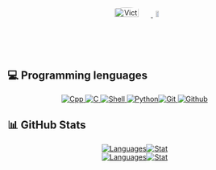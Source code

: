 <div align="center" style="display: flex; justify-content: center;">
	<div>
		<a href="https://www.linkedin.com/in/victoria-lizarraga-cortes/" target="_blank" rel="noreferrer">
			<img width="50%" src="https://avatars.githubusercontent.com/u/89598793?v=4" alt="VictoriaLizCorBanner" style="border-radius: 50%;transition: transform 0.3s ease;" onmouseover="this.style.transform='scale(1.2)'" onmouseout="this.style.transform='scale(1)'" >
		</a>
		<div align="center" style="display: inline-block; position: relative; left:0;margin-left: -10px;bottom:0 ">
			<a href="https://42wolfsburg.de/de/" target="_blank" rel="noreferrer" >
				<img width="40%" src="https://42wolfsburg.de/wp-content/uploads/2023/07/Warstwa_1-1.svg" alt="42" style="transition: transform 0.3s ease;" onmouseover="this.style.transform='scale(0.70)'" onmouseout="this.style.transform='scale(1)'">
			</a>
		</div>
	</div>
</div>
</br>

##  💻 Programming lenguages
<div align="center" style="display: flex; justify-content: center; flex-wrap: wrap;">
	<div align="left">
		<a href="https://github.com/VictoriaLizCor">
			<img src="https://img.shields.io/badge/c++-%2300599C.svg?style=for-the-badge&logo=c%2B%2B&logoColor=white" alt="Cpp">
		</a>
		<a href="https://github.com/VictoriaLizCor">
			<img src="https://img.shields.io/badge/c-%2300599C.svg?style=for-the-badge&logo=c&logoColor=white&color=blue" alt="C">
		</a>
		<a href="https://github.com/VictoriaLizCor">
			<img src="https://img.shields.io/badge/shell_script-%23121011.svg?style=for-the-badge&logo=gnu-bash&logoColor=white" alt="Shell">
		</a>
		<a href="https://github.com/VictoriaLizCor">
			<img src="https://img.shields.io/badge/python-3670A0?style=for-the-badge&logo=python&logoColor=white" alt="Python">
		</a>
	</div>
	<div align="rigth">
		<a href="https://github.com/VictoriaLizCor">
			<img src="https://img.shields.io/badge/git-%23F05033.svg?style=for-the-badge&logo=git&logoColor=white" alt="Git">
		</a>
		<a href="https://github.com/VictoriaLizCor">
			<img src="https://img.shields.io/badge/github-%23121011.svg?style=for-the-badge&logo=github&logoColor=white&color=black" alt="Github">
		</a>
	</div>
</div>

## 📊 GitHub Stats
<div align="center" style="display: flex; justify-content: center;">
  <a href="https://github.com/VictoriaLizCor">
    	<img src="https://github-readme-stats.vercel.app/api?username=VictoriaLizCor&show_icons=true&theme=vue-dark&hide_border=true&count_private=true&card_width=300" alt="Languages" />
  </a>
  <a href="https://github.com/VictoriaLizCor">
    <img src="https://github-readme-stats.vercel.app/api/top-langs/?username=VictoriaLizCor&layout=compact&hide=roff&langs_count=8&show_icons=true&theme=vue-dark&hide_border=true" alt="Stat" />
  </a>
</div>
<div align="center" style="display: flex; justify-content: center;">
  <a href="https://github.com/VictoriaLizCor">
    	<img src="https://github-readme-stats.vercel.app/api?username=lilizarr&show_icons=true&theme=vue-dark&hide_border=true&count_private=true&card_width=300" alt="Languages" />
  </a>
  <a href="https://github.com/lilizarr">
    	<img src="https://github-readme-stats.vercel.app/api?username=lilizarr&layout=compact&hide=roff&show_icons=true&theme=vue-dark&hide_border=true" alt="Stat" />
  </a>
</div>
<!--
**VictoriaLizCor/VictoriaLizCor** is a ✨ _special_ ✨ repository because its `README.md` (this file) appears on your GitHub profile.

Here are some ideas to get you started:

- 🔭 I’m currently working on ...
- 🌱 I’m currently learning ...
- 👯 I’m looking to collaborate on ...
- 🤔 I’m looking for help with ...
- 💬 Ask me about ...
- 📫 How to reach me: ...
- 😄 Pronouns: ...
- ⚡ Fun fact: ...
-->
